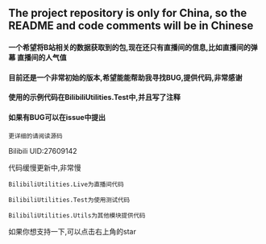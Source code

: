 The project repository is only for China, so the README and code comments will be in Chinese
---
#### 一个希望将B站相关的数据获取到的包,现在还只有直播间的信息,比如直播间的弹幕 直播间的人气值 

#### 目前还是一个非常初始的版本,希望能能帮助我寻找BUG,提供代码,非常感谢

#### 使用的示例代码在BilibiliUtilities.Test中,并且写了注释

#### 如果有BUG可以在issue中提出

`更详细的请阅读源码`

Bilibili UID:27609142

代码缓慢更新中,非常慢

```
BilibiliUtilities.Live为直播间代码

BilibiliUtilities.Test为使用测试代码

BilibiliUtilities.Utils为其他模块提供代码
```

如果你想支持一下,可以点击右上角的star